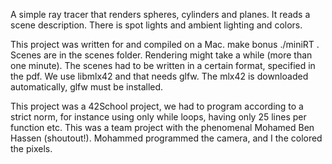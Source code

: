 A simple ray tracer that renders spheres, cylinders and planes. It reads a scene description.
There is spot lights and ambient lighting and colors.

This project was written for and compiled on a Mac.
make bonus
./miniRT <scene>. Scenes are in the scenes folder. Rendering might take a while (more than one minute). The scenes had to be written in a certain format, specified in the pdf.
We use libmlx42 and that needs glfw. The mlx42 is downloaded automatically, glfw must be installed.

This project was a 42School project, we had to program according to a strict norm, for instance using only while loops, having only 25 lines per function etc.
This was a team project with the phenomenal Mohamed Ben Hassen (shoutout!). Mohammed programmed the camera, and I the colored the pixels.

